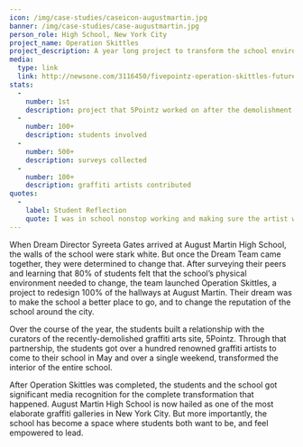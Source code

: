 ```yaml
---
icon: /img/case-studies/caseicon-augustmartin.jpg
banner: /img/case-studies/case-augustmartin.jpg
person_role: High School, New York City
project_name: Operation Skittles
project_description: A year long project to transform the school environment through graffiti, art, and exposure.
media:
  type: link
  link: http://newsone.com/3116450/fivepointz-operation-skittles-future-project-graffiti/
stats:
  -
    number: 1st
    description: project that 5Pointz worked on after the demolishment of their site in 2014
  -
    number: 100+
    description: students involved
  -
    number: 500+
    description: surveys collected
  -
    number: 100+
    description: graffiti artists contributed
quotes:
  -
    label: Student Reflection
    quote: I was in school nonstop working and making sure the artist were okay. When it was finally finished it was cool because we were able to say we did this.
---
```


When Dream Director Syreeta Gates arrived at August Martin High School, the walls of the school were stark white. But once the Dream Team came together, they were determined to change that. After surveying their peers and learning that 80% of students felt that the school’s physical environment needed to change, the team launched Operation Skittles, a project to redesign 100% of the hallways at August Martin. Their dream was to make the school a better place to go, and to change the reputation of the school around the city. 

Over the course of the year, the students built a relationship with the curators of the recently-demolished graffiti arts site, 5Pointz. Through that partnership, the students got over a hundred renowned graffiti artists to come to their school in May and over a single weekend, transformed the interior of the entire school. 

After Operation Skittles was completed, the students and the school got significant media recognition for the complete transformation that happened. August Martin High School is now hailed as one of the most elaborate graffiti galleries in New York City. But more importantly, the school has become a space where students both want to be, and feel empowered to lead. 